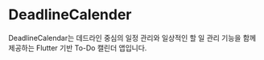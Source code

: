 # DeadlineCalender
DeadlineCalendar는 데드라인 중심의 일정 관리와 일상적인 할 일 관리 기능을 함께 제공하는 Flutter 기반 To-Do 캘린더 앱입니다.
